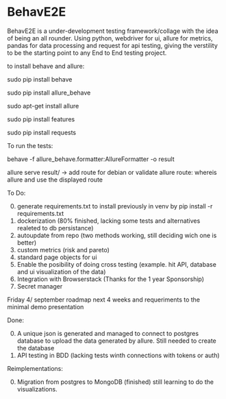 # BehavE2E

BehavE2E is a under-development testing framework/collage with the idea of being an all rounder.
Using python, webdriver for ui, allure for metrics, pandas for data processing and request for api testing, giving the verstility to be the starting point to any End to End testing project.

to install behave and allure:

sudo pip install behave

sudo pip install allure_behave

sudo apt-get install allure

sudo pip install features

sudo pip install requests

To run the tests:

behave -f allure_behave.formatter:AllureFormatter -o result


allure serve result/ -> add route for debian
or validate allure route: whereis allure and use the displayed route

To Do:

0. generate requirements.txt to install previously in venv by pip install -r requirements.txt 
1. dockerization (80% finished, lacking some tests and alternatives realeted to db persistance)
2. autoupdate from repo (two methods working, still deciding wich one is better)
3. custom metrics (risk and pareto)
4. standard page objects for ui
5. Enable the posibility of doing cross testing (example. hit API, database and ui visualization of the data)
6. Integration with Browserstack (Thanks for the 1 year Sponsorship)
7. Secret manager

Friday 4/ september roadmap next 4 weeks and requeriments to the minimal demo presentation 

Done:

0. A unique json is generated and managed to connect to postgres database to upload the data generated by allure. Still needed to create the database 
1. API testing in BDD (lacking tests winth connections with tokens or auth)

Reimplementations:

0. Migration from postgres to MongoDB (finished) still learning to do the visualizations.

